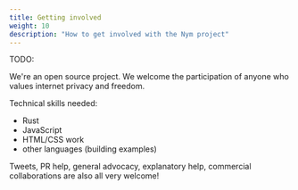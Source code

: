 ```yaml
---
title: Getting involved
weight: 10
description: "How to get involved with the Nym project"
---
```


TODO: 

We're an open source project. We welcome the participation of anyone who values internet privacy and freedom.

Technical skills needed:

* Rust
* JavaScript
* HTML/CSS work
* other languages (building examples)

Tweets, PR help, general advocacy, explanatory help, commercial collaborations are also all very welcome!